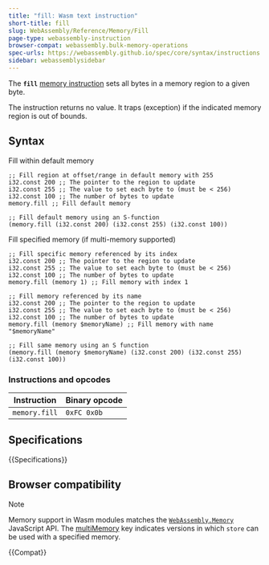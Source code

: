 ```yaml
---
title: "fill: Wasm text instruction"
short-title: fill
slug: WebAssembly/Reference/Memory/Fill
page-type: webassembly-instruction
browser-compat: webassembly.bulk-memory-operations
spec-urls: https://webassembly.github.io/spec/core/syntax/instructions.html#syntax-instr-memory
sidebar: webassemblysidebar
---
```


The **`fill`** [memory instruction](/en-US/docs/WebAssembly/Reference/Memory) sets all bytes in a memory region to a given byte.

The instruction returns no value.
It traps (exception) if the indicated memory region is out of bounds.

## Syntax

Fill within default memory

```wat
;; Fill region at offset/range in default memory with 255
i32.const 200 ;; The pointer to the region to update
i32.const 255 ;; The value to set each byte to (must be < 256)
i32.const 100 ;; The number of bytes to update
memory.fill ;; Fill default memory

;; Fill default memory using an S-function
(memory.fill (i32.const 200) (i32.const 255) (i32.const 100))
```

Fill specified memory (if multi-memory supported)

```wat
;; Fill specific memory referenced by its index
i32.const 200 ;; The pointer to the region to update
i32.const 255 ;; The value to set each byte to (must be < 256)
i32.const 100 ;; The number of bytes to update
memory.fill (memory 1) ;; Fill memory with index 1

;; Fill memory referenced by its name
i32.const 200 ;; The pointer to the region to update
i32.const 255 ;; The value to set each byte to (must be < 256)
i32.const 100 ;; The number of bytes to update
memory.fill (memory $memoryName) ;; Fill memory with name "$memoryName"

;; Fill same memory using an S function
(memory.fill (memory $memoryName) (i32.const 200) (i32.const 255) (i32.const 100))
```

### Instructions and opcodes

| Instruction   | Binary opcode |
| ------------- | ------------- |
| `memory.fill` | `0xFC 0x0b`   |

## Specifications

{{Specifications}}

## Browser compatibility

> [!NOTE]
> Memory support in Wasm modules matches the [`WebAssembly.Memory`](/en-US/docs/WebAssembly/Reference/JavaScript_interface/Memory) JavaScript API.
> The [multiMemory](#webassembly.multimemory) key indicates versions in which `store` can be used with a specified memory.

{{Compat}}
